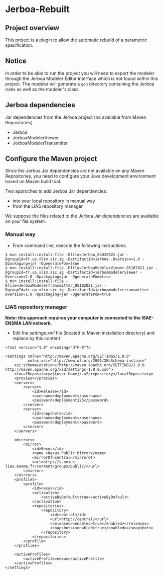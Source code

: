 # Jerboa-Rebuilt

## Project overview

This project is a plugin to allow the automatic rebuild of a parametric
specification.

## Notice

In order to be able to run the project you will need to export the modeler
through the Jerboa Modeler Editor interface which is not found within this
project. The modeler will generate a `gen` directory containing the Jerboa
rules as well as the modeler's class.

## Jerboa dependencies

Jar dependencies from the Jerboa project (no available from Maven Repositories)

* Jerboa
* JerboaModelerViewer
* JerboaModelerTransmitter

## Configure the Maven project

Since the Jerboa Jar dependencies are not available on any Maven Repositories,
you need to configure your Java development environment based on Maven build
tool.

Two approches to add Jerboa Jar dependencies:

* into your local repository in manual way
* from the LIAS repository manager

We suppose the files related to the Jerboa Jar dependencies are available on
your file system.

### Manual way

* From command line, execute the following instructions.

```
$ mvn install:install-file -Dfile=Jerboa_04032022.jar -DgroupId=fr.up.xlim.sic.ig -DartifactId=jerboa -Dversion=1.0 -Dpackaging=jar -DgeneratePom=true
$ mvn install:install-file -Dfile=JerboaModelerViewer_05102021.jar -DgroupId=fr.up.xlim.sic.ig -DartifactId=jerboamodelerviewer -Dversion=1.0 -Dpackaging=jar -DgeneratePom=true
$ mvn install:install-file -Dfile=JerboaModelerTransmitter_05102021.jar -DgroupId=fr.up.xlim.sic.ig -DartifactId=jerboamodelertransmitter -Dversion=1.0 -Dpackaging=jar -DgeneratePom=true
```

### LIAS repository manager

**Note: this approach requires your computer is connected to the ISAE-ENSMA LAN network.**

* Edit the _settings.xml_ file (located to Maven installation directory) and
  replace by this content

```
<?xml version="1.0" encoding="UTF-8"?>

<settings xmlns="http://maven.apache.org/SETTINGS/1.0.0"
          xmlns:xsi="http://www.w3.org/2001/XMLSchema-instance"
	xsi:schemaLocation="http://maven.apache.org/SETTINGS/1.0.0 http://maven.apache.org/xsd/settings-1.0.0.xsd">
    <localRepository>${user.home}/.m2/repository</localRepository>
    <proxies></proxies>
    <servers>
        <server>
            <id>Release</id>
            <username>deployment</username>
            <password>deployment123</password>
        </server>
        <server>
            <id>snapshots</id>
            <username>deployment</username>
            <password>deployment</password>
        </server>
    </servers>

    <mirrors>
        <mirror>
            <id>Nexus</id>
            <name >Nexus Public Mirror</name>
            <mirrorOf>central</mirrorOf>
            <url>http://s-nexus-lias.ensma.fr/content/groups/public/</url>
        </mirror>
    </mirrors>
    <profiles>
        <profile>
            <id>nexus</id>
            <activation>
                <activeByDefault>true</activeByDefault>
            </activation>
            <repositories>
                <repository>
                    <id>central</id>
                    <url>http://central/</url>
                    <releases><enabled>true</enabled></releases>
                    <snapshots><enabled>true</enabled></snapshots>
                </repository>
            </repositories>
        </profile>
    </profiles>

    <activeProfiles>
        <activeProfile>nexus</activeProfile>
    </activeProfiles>
</settings>
```
